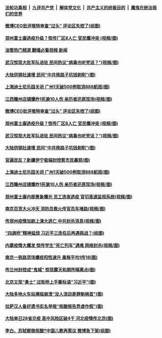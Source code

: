 ####  [法轮功真相](../../../../basic/blob/master/README.md?t=11010631) &nbsp;|&nbsp; [九评共产党](../../../../9ping.md/blob/master/README.md?t=11010631) &nbsp;|&nbsp; [解体党文化](../../../../jtdwh.md/blob/master/README.md?t=11010631)  &nbsp;|&nbsp; [共产主义的终极目的](../../../../gczydzjmd.md/blob/master/README.md?t=11010631) &nbsp;|&nbsp; [魔鬼在统治我们的世界](../../../../mgztzwmdsj.md/blob/master/README.md?t=11010631) 

#### [微博CEO批评推特审查“过头” 评论区失控了(组图)](../pages/p1/1020582.md?t=11010631) 

#### [郑州富士康逃疫升级？惊传厂区8人亡 官民爆冲突 (视频/图)](../pages/p1/1020562.md?t=11010631) 

#### [油管热门频道 翻墙必看视频 新闻](http://209.250.226.216:81/youtube.html?11010631)

#### [武汉惊现大批军队进驻 民间热议“病毒也听党话？”(视频/图)](../pages/p1/1020558.md?t=11010631) 

#### [大陆供销社速增 民间“中共换路子坑钱剥削”(图)](../pages/p1/1020557.md?t=11010631) 

#### [上海迪士尼乐园关闭 广州1天破500例取消888航班(图)](../pages/p1/1020528.md?t=11010631) 

#### [江西赣州店铺爆炸1死逾10人伤 亲历者还原现场(视频/图)](../pages/p1/1020495.md?t=11010631) 

#### [微博CEO批评推特审查“过头” 评论区失控了(组图)](../pages/p1/1020582.md?t=11010631) 

#### [郑州富士康逃疫升级？惊传厂区8人亡 官民爆冲突 (视频/图)](../pages/p1/1020562.md?t=11010631) 

#### [武汉惊现大批军队进驻 民间热议“病毒也听党话？”(视频/图)](../pages/p1/1020558.md?t=11010631) 

#### [大陆供销社速增 民间“中共换路子坑钱剥削”(图)](../pages/p1/1020557.md?t=11010631) 

#### [官逼民反？新疆伊宁极端封控惹市民暴怒(图)](../pages/p1/1020543.md?t=11010631) 

#### [上海迪士尼乐园关闭 广州1天破500例取消888航班(图)](../pages/p1/1020528.md?t=11010631) 

#### [江西赣州店铺爆炸1死逾10人伤 亲历者还原现场(视频/图)](../pages/p1/1020495.md?t=11010631) 

#### [郑州富士康内部景象曝光 员工连夜逃疫 官切高速监视系统(视频/图)](../pages/p1/1020490.md?t=11010631) 

#### [南京百货大火冲天 消防员救火传官员车堵路(视频/图)](../pages/p1/1020484.md?t=11010631) 

#### [传郑州疫情加剧上演大逃亡 中共封杀消息(视频/图)](../pages/p1/1020481.md?t=11010631) 

#### [“四通桥”精神延烧 习近平三连任后再遇挑战？(组图)](../pages/p1/1020413.md?t=11010631) 

#### [内蒙疫情大爆发 惊传学生“死亡列车”遇难 网络封杀(视频/图)](../pages/p1/1020408.md?t=11010631) 

#### [南京一铁路货场爆疫阳性速升 毒株平均1传18(图)](../pages/p1/1020410.md?t=11010631) 

#### [传兰州封控成“鬼城” 惊现露天和厕所隔离点(图)](../pages/p1/1020389.md?t=11010631) 

#### [北京又现“勇士” 过街桥上手撕标语“习近平”(图)](../pages/p1/1020383.md?t=11010631) 

#### [大陆多地火车站濒临崩溃“没人流动是罪魁祸首”(图)](../pages/p1/1020349.md?t=11010631) 

#### [拉萨汉人备好遗书实名举报“核酸报告弄虚作假”(图)](../pages/p1/1020331.md?t=11010631) 

#### [大陆单日28省沦疫 高中风险区破4千 河北疫情传北京(图)](../pages/p1/1020319.md?t=11010631) 

#### [李白、苏轼都做核酸?中国儿歌再惹议 微博急下架(组图)](../pages/p1/1020290.md?t=11010631) 


<img src='http://gfw-breaker.win/goodnews/indexes/p1.md' width='0px' height='0px'/>
